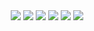 <div align="center">

  <img src="https://user-images.githubusercontent.com/55513603/147495353-96a43b25-e996-4e18-955f-8d9913cf028f.png">
  <img src="https://user-images.githubusercontent.com/55513603/147495428-e8aa7a04-ea99-470b-b5dd-7306c4653476.png">
  <img src="https://user-images.githubusercontent.com/55513603/147495561-79bacce4-e9ff-407c-956e-1ddd69538683.png">
  <img src="https://user-images.githubusercontent.com/55513603/147495598-d6cea826-0848-4f2a-8138-84e570d9a916.png">
  <img src="https://user-images.githubusercontent.com/55513603/147495633-7f8975e5-66f9-4fea-909e-e69064303405.png">
  <img src="https://user-images.githubusercontent.com/55513603/147495667-a663b514-e64d-46b6-85ea-e540ca17048e.png">

</div>
